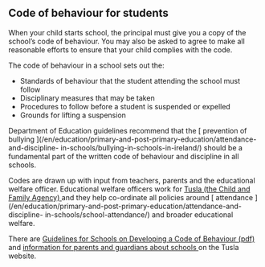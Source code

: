 ##  Code of behaviour for students

When your child starts school, the principal must give you a copy of the
school’s code of behaviour. You may also be asked to agree to make all
reasonable efforts to ensure that your child complies with the code.

The code of behaviour in a school sets out the:

  * Standards of behaviour that the student attending the school must follow 
  * Disciplinary measures that may be taken 
  * Procedures to follow before a student is suspended or expelled 
  * Grounds for lifting a suspension 

Department of Education guidelines recommend that the [ prevention of bullying
](/en/education/primary-and-post-primary-education/attendance-and-discipline-
in-schools/bullying-in-schools-in-ireland/) should be a fundamental part of
the written code of behaviour and discipline in all schools.

Codes are drawn up with input from teachers, parents and the educational
welfare officer. Educational welfare officers work for [ Tusla (the Child and
Family Agency) ](http://www.tusla.ie/services/educational-welfare-services/)
and they help co-ordinate all policies around [ attendance
](/en/education/primary-and-post-primary-education/attendance-and-discipline-
in-schools/school-attendance/) and broader educational welfare.

There are [ Guidelines for Schools on Developing a Code of Behaviour (pdf)
](http://www.tusla.ie/uploads/content/guidelines_school_codes_eng.pdf) and [
information for parents and guardians about schools
](https://www.tusla.ie/tess/information-for-parents-and-guardians-tess/) on
the Tusla website.
